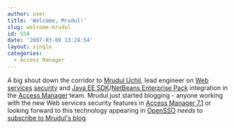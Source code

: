 ```yaml
---
author: user
title: 'Welcome, Mrudul!'
slug: welcome-mrudul
id: 558
date: '2007-03-09 13:24:54'
layout: single
categories:
  - Access Manager
---
```


A big shout down the corridor to [Mrudul Uchil](http://blogs.sun.com/mrudul/), lead engineer on [Web](http://blogs.sun.com/page/theaquarium?anchor=securing_communications_in_web_services) [services](http://blogs.sun.com/superpat/entry/sun_developer_network_channel_identity) [security](http://blogs.sun.com/superpat/entry/access_manager_7_1_beta) and [Java EE SDK](http://java.sun.com/javaee/downloads/)/[NetBeans Enterprise Pack](http://www.netbeans.org/products/enterprise/) integration in the [Access Manager](http://www.sun.com/software/products/access_mgr/) team. Mrudul just started blogging - anyone working with the new Web services security features in [Access Manager 7.1](http://blogs.sun.com/superpat/entry/sun_java_system_access_manager1) or looking forward to this technology appearing in [OpenSSO](https://opensso.dev.java.net/) _needs_ to [subscribe to Mrudul's blog](http://blogs.sun.com/mrudul/feed/entries/atom).